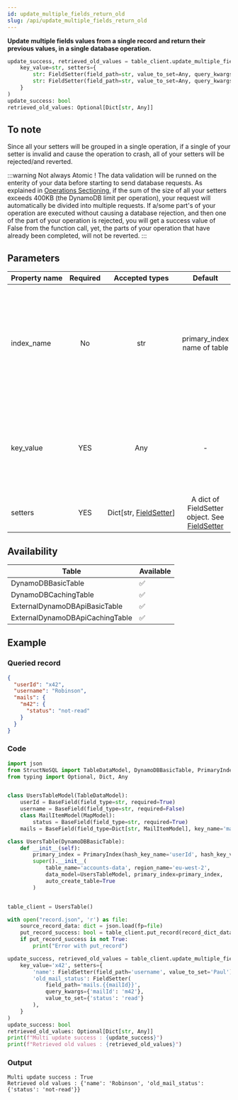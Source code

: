 ```yaml
---
id: update_multiple_fields_return_old
slug: /api/update_multiple_fields_return_old
---
```


**Update multiple fields values from a single record and return their previous values, in a single database operation.**

```python
update_success, retrieved_old_values = table_client.update_multiple_fields_return_old(
    key_value=str, setters={
        str: FieldSetter(field_path=str, value_to_set=Any, query_kwargs=Optional[dict]),
        str: FieldSetter(field_path=str, value_to_set=Any, query_kwargs=Optional[dict])
    }
)
update_success: bool
retrieved_old_values: Optional[Dict[str, Any]]
```

## To note

Since all your setters will be grouped in a single operation, if a single of your setter is invalid and cause the 
operation to crash, all of your setters will be rejected/and reverted.

:::warning Not always Atomic !
The data validation will be runned on the enterity of your data before starting to
send database requests. As explained in [Operations Sectioning](../details/operations_sectioning.md), if the sum of the 
size of all your setters exceeds 400KB (the DynamoDB limit per operation), your request will automatically be divided 
into multiple requests. If a/some part's of your operation are executed without causing a database rejection, and then 
one of the part of your operation is rejected, you will get a success value of False from the function call, yet, the 
parts of your operation that have already been completed, will not be reverted.
:::

## Parameters

| Property&nbsp;name | Required | Accepted&nbsp;types | Default | Description |
| ------------------ | :------: | :-----------------: | :-----: | :---------- |
| index_name | No | str | primary_index name of table | The index\_name of the primary or secondary index that will be used to find the record you want to perform the operation onto.
| key_value | YES | Any | - | The path expression to target the attribute to set/update in your record. See [Field path selectors](../basics/field_path_selectors.md)
| setters       | YES      | Dict[str,&nbsp;[FieldSetter](../api/FieldSetter.md)] | A dict of FieldSetter object. See [FieldSetter](../api/FieldSetter.md) |

## Availability

| Table | Available |
| ----- | :-------- |
| DynamoDBBasicTable | ✅
| DynamoDBCachingTable | ✅
| ExternalDynamoDBApiBasicTable | ✅
| ExternalDynamoDBApiCachingTable | ✅

## Example


### Queried record
```json
{
  "userId": "x42",
  "username": "Robinson",
  "mails": {
    "m42": {
      "status": "not-read"
    }
  }
}
```

### Code
```python
import json
from StructNoSQL import TableDataModel, DynamoDBBasicTable, PrimaryIndex, BaseField, MapModel, FieldSetter
from typing import Optional, Dict, Any


class UsersTableModel(TableDataModel):
    userId = BaseField(field_type=str, required=True)
    username = BaseField(field_type=str, required=False)
    class MailItemModel(MapModel):
        status = BaseField(field_type=str, required=True)
    mails = BaseField(field_type=Dict[str, MailItemModel], key_name='mailId')

class UsersTable(DynamoDBBasicTable):
    def __init__(self):
        primary_index = PrimaryIndex(hash_key_name='userId', hash_key_variable_python_type=str)
        super().__init__(
            table_name='accounts-data', region_name='eu-west-2',
            data_model=UsersTableModel, primary_index=primary_index,
            auto_create_table=True
        )


table_client = UsersTable()

with open("record.json", 'r') as file:
    source_record_data: dict = json.load(fp=file)
    put_record_success: bool = table_client.put_record(record_dict_data=source_record_data)
    if put_record_success is not True:
        print("Error with put_record")

update_success, retrieved_old_values = table_client.update_multiple_fields_return_old(
    key_value='x42', setters={
        'name': FieldSetter(field_path='username', value_to_set='Paul'),
        'old_mail_status': FieldSetter(
            field_path='mails.{{mailId}}',
            query_kwargs={'mailId': 'm42'},
            value_to_set={'status': 'read'}
        ),
    }
)
update_success: bool
retrieved_old_values: Optional[Dict[str, Any]]
print(f"Multi update success : {update_success}")
print(f"Retrieved old values : {retrieved_old_values}")

```

### Output
```
Multi update success : True
Retrieved old values : {'name': 'Robinson', 'old_mail_status': {'status': 'not-read'}}
```
        

